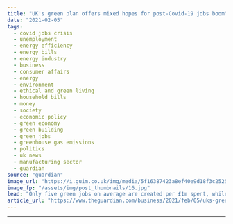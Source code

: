 ```yaml
---
title: "UK's green plan offers mixed hopes for post-Covid-19 jobs boom"
date: "2021-02-05"
tags: 
  - covid jobs crisis
  - unemployment
  - energy efficiency
  - energy bills
  - energy industry
  - business
  - consumer affairs
  - energy
  - environment
  - ethical and green living
  - household bills
  - money
  - society
  - economic policy
  - green economy
  - green building
  - green jobs
  - greenhouse gas emissions
  - politics
  - uk news
  - manufacturing sector
  - guardian
source: "guardian"
image_url: "https://i.guim.co.uk/img/media/5f16387423a8ef40e9d18f3c25259a1cf994fb24/0_0_5000_3000/master/5000.jpg?width=460&quality=85&auto=format&fit=max&s=432b1eee0368c60654824db977785044"
image_fp: "/assets/img/post_thumbnails/16.jpg"
lead: "Only five green jobs on average are created per £1m spent, while most equipment is made abroadBritain’s homes are going green, says Derek Horrocks, who runs a home insulation business in Lancashire that has vacancies for architects, surveyors, admini..."
article_url: "https://www.theguardian.com/business/2021/feb/05/uks-green-plan-offers-mixed-hopes-for-post-covid-jobs-boom"
---
```


---
